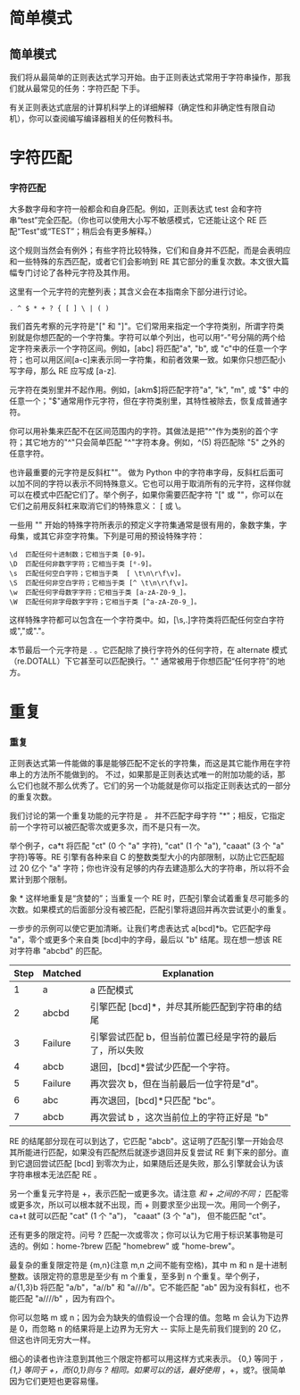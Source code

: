 # 简单模式

## 简单模式

我们将从最简单的正则表达式学习开始。由于正则表达式常用于字符串操作，那我们就从最常见的任务：字符匹配 下手。

有关正则表达式底层的计算机科学上的详细解释（确定性和非确定性有限自动机），你可以查阅编写编译器相关的任何教科书。

# 字符匹配

### 字符匹配

大多数字母和字符一般都会和自身匹配。例如，正则表达式 test 会和字符串“test”完全匹配。（你也可以使用大小写不敏感模式，它还能让这个 RE 匹配“Test”或“TEST”；稍后会有更多解释。）

这个规则当然会有例外；有些字符比较特殊，它们和自身并不匹配，而是会表明应和一些特殊的东西匹配，或者它们会影响到 RE 其它部分的重复次数。本文很大篇幅专门讨论了各种元字符及其作用。

这里有一个元字符的完整列表；其含义会在本指南余下部分进行讨论。

```
. ^ $ * + ? { [ ] \ | ( ) 
```

我们首先考察的元字符是"[" 和 "]"。它们常用来指定一个字符类别，所谓字符类别就是你想匹配的一个字符集。字符可以单个列出，也可以用“-”号分隔的两个给定字符来表示一个字符区间。例如，[abc] 将匹配"a", "b", 或 "c"中的任意一个字符；也可以用区间[a-c]来表示同一字符集，和前者效果一致。如果你只想匹配小写字母，那么 RE 应写成 [a-z].

元字符在类别里并不起作用。例如，[akm$]将匹配字符"a", "k", "m", 或 "$" 中的任意一个；"$"通常用作元字符，但在字符类别里，其特性被除去，恢复成普通字符。

你可以用补集来匹配不在区间范围内的字符。其做法是把"^"作为类别的首个字符；其它地方的"^"只会简单匹配 "^"字符本身。例如，^(5) 将匹配除 "5" 之外的任意字符。

也许最重要的元字符是反斜杠"\"。 做为 Python 中的字符串字母，反斜杠后面可以加不同的字符以表示不同特殊意义。它也可以用于取消所有的元字符，这样你就可以在模式中匹配它们了。举个例子，如果你需要匹配字符 "[" 或 "\"，你可以在它们之前用反斜杠来取消它们的特殊意义： [ 或 \。

一些用 "\" 开始的特殊字符所表示的预定义字符集通常是很有用的，象数字集，字母集，或其它非空字符集。下列是可用的预设特殊字符：

```
\d  匹配任何十进制数；它相当于类 [0-9]。
\D  匹配任何非数字字符；它相当于类 [⁰-9]。
\s  匹配任何空白字符；它相当于类  [ \t\n\r\f\v]。
\S  匹配任何非空白字符；它相当于类 [^ \t\n\r\f\v]。
\w  匹配任何字母数字字符；它相当于类 [a-zA-Z0-9_]。
\W  匹配任何非字母数字字符；它相当于类 [^a-zA-Z0-9_]。 
```

这样特殊字符都可以包含在一个字符类中。如，[\s,.]字符类将匹配任何空白字符或","或"."。

本节最后一个元字符是 . 。它匹配除了换行字符外的任何字符，在 alternate 模式（re.DOTALL）下它甚至可以匹配换行。"." 通常被用于你想匹配“任何字符”的地方。

# 重复

### 重复

正则表达式第一件能做的事是能够匹配不定长的字符集，而这是其它能作用在字符串上的方法所不能做到的。 不过，如果那是正则表达式唯一的附加功能的话，那么它们也就不那么优秀了。它们的另一个功能就是你可以指定正则表达式的一部分的重复次数。

我们讨论的第一个重复功能的元字符是 *。* 并不匹配字母字符 "*"；相反，它指定前一个字符可以被匹配零次或更多次，而不是只有一次。

举个例子，ca*t 将匹配 "ct" (0 个 "a" 字符), "cat" (1 个 "a"), "caaat" (3 个 "a" 字符)等等。RE 引擎有各种来自 C 的整数类型大小的内部限制，以防止它匹配超过 20 亿个 "a" 字符；你也许没有足够的内存去建造那么大的字符串，所以将不会累计到那个限制。

象 * 这样地重复是“贪婪的”；当重复一个 RE 时，匹配引擎会试着重复尽可能多的次数。如果模式的后面部分没有被匹配，匹配引擎将退回并再次尝试更小的重复。

一步步的示例可以使它更加清晰。让我们考虑表达式 a[bcd]*b。它匹配字母 "a"，零个或更多个来自类 [bcd]中的字母，最后以 "b" 结尾。现在想一想该 RE 对字符串 "abcbd" 的匹配。

| Step | Matched | Explanation |
| --- | --- | --- |
| 1 | a | a 匹配模式 |
| 2 | abcbd | 引擎匹配 [bcd]*，并尽其所能匹配到字符串的结尾 |
| 3 | Failure | 引擎尝试匹配 b，但当前位置已经是字符的最后了，所以失败 |
| 4 | abcb | 退回，[bcd]*尝试少匹配一个字符。 |
| 5 | Failure | 再次尝次 b，但在当前最后一位字符是"d"。 |
| 6 | abc | 再次退回，[bcd]*只匹配 "bc"。 |
| 7 | abcb | 再次尝试 b ，这次当前位上的字符正好是 "b" |

RE 的结尾部分现在可以到达了，它匹配 "abcb"。这证明了匹配引擎一开始会尽其所能进行匹配，如果没有匹配然后就逐步退回并反复尝试 RE 剩下来的部分。直到它退回尝试匹配 [bcd] 到零次为止，如果随后还是失败，那么引擎就会认为该字符串根本无法匹配 RE 。

另一个重复元字符是 +，表示匹配一或更多次。请注意 *和 + 之间的不同；* 匹配零或更多次，所以可以根本就不出现，而 + 则要求至少出现一次。用同一个例子，ca+t 就可以匹配 "cat" (1 个 "a")， "caaat" (3 个 "a")， 但不能匹配 "ct"。

还有更多的限定符。问号 ? 匹配一次或零次；你可以认为它用于标识某事物是可选的。例如：home-?brew 匹配 "homebrew" 或 "home-brew"。

最复杂的重复限定符是 {m,n}(注意 m,n 之间不能有空格)，其中 m 和 n 是十进制整数。该限定符的意思是至少有 m 个重复，至多到 n 个重复。举个例子，a/{1,3}b 将匹配 "a/b"，"a//b" 和 "a///b"。它不能匹配 "ab" 因为没有斜杠，也不能匹配 "a////b" ，因为有四个。

你可以忽略 m 或 n；因为会为缺失的值假设一个合理的值。忽略 m 会认为下边界是 0，而忽略 n 的结果将是上边界为无穷大 -- 实际上是先前我们提到的 20 亿，但这也许同无穷大一样。

细心的读者也许注意到其他三个限定符都可以用这样方式来表示。 {0,} 等同于 *，{1,} 等同于 +，而{0,1}则与 ? 相同。如果可以的话，最好使用* ，+，或?。很简单因为它们更短也更容易懂。